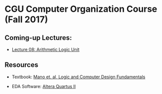 # CGU Computer Organization Course (Fall 2017)

## Coming-up Lectures:

- [Lecture 08: Arithmetic Logic Unit](https://github.com/CGUSystemCourses/Computer_Org-2017/tree/master/Lectures/lec08-alu)

## Resources

- Textbook: [Mano et. al, Logic and Computer Design Fundamentals](https://www.amazon.com/Logic-Computer-Design-Fundamentals-5th/dp/0133760634/ref=sr_1_1?ie=UTF8&qid=1505835459&sr=8-1&keywords=logic+and+computer+design+fundamentals+5th+edition)

- EDA Software: [Altera Quartus II](https://www.altera.com/downloads/software/quartus-ii-we/91sp2.html)
